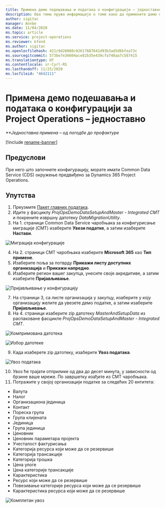 ```yaml
---
title: Примена демо подешавања и података о конфигурацији – једноставно
description: Ова тема пружа информације о томе како да примените демо подешавања и податке о конфигурацији за Project Operations.
author: sigitac
manager: Annbe
ms.date: 11/04/2020
ms.topic: article
ms.service: project-operations
ms.reviewer: kfend
ms.author: sigitac
ms.openlocfilehash: 421c9d28088c92617687641d93b3ad5d6bfea73c
ms.sourcegitcommit: 573be7e36604ace82b35e439cfa748aa7c587415
ms.translationtype: HT
ms.contentlocale: sr-Cyrl-RS
ms.lasthandoff: 11/25/2020
ms.locfileid: "4642111"
---
```

# <a name="apply-demo-setup-and-configuration-data-for-project-operations---lite"></a>Примена демо подешавања и података о конфигурацији за Project Operations – једноставно 

_**Једноставна примена – од погодбе до профактуре_

[!include [rename-banner](~/includes/cc-data-platform-banner.md)]

## <a name="prerequisites"></a>Предуслови

Пре него што започнете конфигурацију, морате имати Common Data Service (CDS) окружење предвиђено за Dynamics 365 Project Operations.


## <a name="instructions"></a>Упутства

1. Преузмите [Пакет главних података](https://download.microsoft.com/download/3/4/1/341bf279-a64f-4baa-af31-ce624859b518/ProjOpsSampleSetupData%20-%20CE%20only%20CMT.zip). 
2. Идите у фасциклу *ProjOpsDemoDataSetupAndMaster - Integrated CMT* и покрените извршну датотеку *DataMigrationUtility*.
3. На 1. страници Common Data Service чаробњака за конфигурисање миграције (CMT) изаберите **Увези податке**, а затим изаберите **Настави**.

![Миграција конфигурације](./media/1ConfigurationMigration.png)

4. На 2. страници CMT чаробњака изаберите **Microsoft 365** као **Тип примене**.
5. Изаберите поља за потврду **Прикажи листу доступних организација** и **Прикажи напредно**.
6. Изаберите регион вашег закупца, унесите своје акредитиве, а затим изаберите **Пријављивање**.

![Пријављивање у конфигурацију](./media/2ConfigurationSignin.png)

7. На страници 3, са листе организација у закупцу, изаберите у коју организацију желите да увезете демо податке, а затим изаберите **Пријављивање**.
8. На 4. страници изаберите zip датотеку *MasterAndSetupData* из распаковане фасцикле *ProjOpsDemoDataSetupAndMaster - Integrated CMT*.

![Компримована датотека](./media/3ZipFile.png)

![Избор датотеке](./media/4SelectAFile.png)

9. Када изаберете zip датотеку, изаберите **Увоз података**.

![Увоз података](./media/5ImportData.png)

10. Увоз ће трајати отприлике од два до десет минута, у зависности од брзине ваше мреже. По завршетку изађите из CMT чаробњака. 
11. Потражите у својој организацији податке за следећих 20 ентитета:

-   Валута
-   Налог
-   Организациона јединица
-   Контакт
-   Пореска група
-   Група клијената
-   Јединица
-   Група јединица
-   Ценовник
-   Ценовник параметара пројекта 
-   Учесталост фактурисања
-   Категорија ресурса који може да се резервише
-   Категорија трансакције
-   Категорија трошка
-   Цена улоге
-   Цена категорије трансакције
-   Карактеристика
-   Ресурс који може да се резервише
-   Повезивање категорије ресурса који може да се резервише
-   Карактеристика ресурса који може да се резервише

![Комплетан увоз](./media/6CompleteImport.png)
